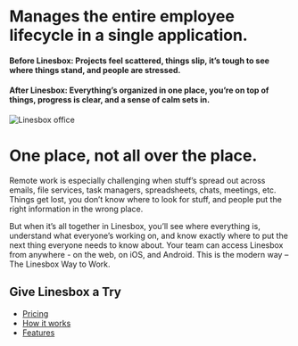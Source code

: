 
# Manages the entire employee lifecycle in a single application.

#### Before Linesbox: Projects feel scattered, things slip, it’s tough to see where things stand, and people are stressed. 
#### After Linesbox: Everything’s organized in one place, you’re on top of things, progress is clear, and a sense of calm sets in.
<img src="https://www.linesbox.com/assets/landing/office.png" alt="Linesbox office" title="Linesbox" />

# One place, not all over the place.
Remote work is especially challenging when stuff’s spread out across emails, file services, task managers, spreadsheets, chats, meetings, etc. Things get lost, you don’t know where to look for stuff, and people put the right information in the wrong place.

But when it’s all together in Linesbox, you’ll see where everything is, understand what everyone’s working on, and know exactly where to put the next thing everyone needs to know about. Your team can access Linesbox from anywhere - on the web, on iOS, and Android. This is the modern way – The Linesbox Way to Work.
## Give Linesbox a Try
- [Pricing](https://www.linesbox.com/pricing)
- [How it works](https://www.linesbox.com/how-it-works)
- [Features](https://www.linesbox.com/features)
